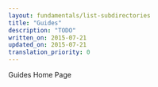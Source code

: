 ```yaml
---
layout: fundamentals/list-subdirectories
title: "Guides"
description: "TODO"
written_on: 2015-07-21
updated_on: 2015-07-21
translation_priority: 0
---
```


Guides Home Page
